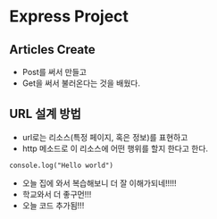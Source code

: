 # Express Project

## Articles Create
- Post를 써서 만들고
- Get을 써서 불러온다는 것을 배웠다. 

## URL 설계 방법
- url로는 리소스(특정 페이지, 혹은 정보)를 표현하고
- http 메소드로 이 리소스에 어떤 행위를 할지 한다고 한다.

```
console.log("Hello world")
```

- 오늘 집에 와서 복습해보니 더 잘 이해가되네!!!!!
- 학교와서 더 좋구먼!!!
- 오늘 코드 추가됨!!!

